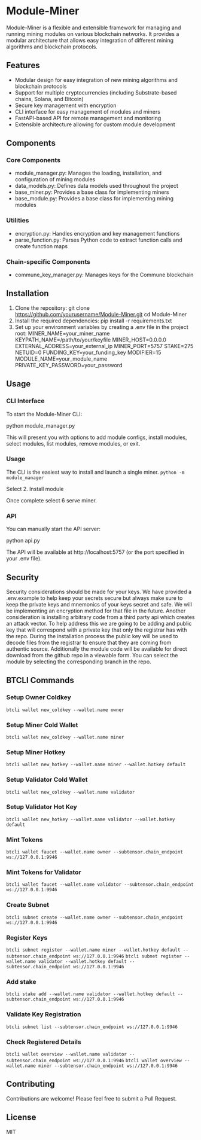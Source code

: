 # Module-Miner

Module-Miner is a flexible and extensible framework for managing and running mining modules on various blockchain networks. It provides a modular architecture that allows easy integration of different mining algorithms and blockchain protocols.

## Features

- Modular design for easy integration of new mining algorithms and blockchain protocols
- Support for multiple cryptocurrencies (including Substrate-based chains, Solana, and Bitcoin)
- Secure key management with encryption
- CLI interface for easy management of modules and miners
- FastAPI-based API for remote management and monitoring
- Extensible architecture allowing for custom module development

## Components

### Core Components

- module_manager.py: Manages the loading, installation, and configuration of mining modules
- data_models.py: Defines data models used throughout the project
- base_miner.py: Provides a base class for implementing miners
- base_module.py: Provides a base class for implementing mining modules

### Utilities

- encryption.py: Handles encryption and key management functions
- parse_function.py: Parses Python code to extract function calls and create function maps

### Chain-specific Components

- commune_key_manager.py: Manages keys for the Commune blockchain

## Installation

1. Clone the repository:
   git clone https://github.com/yourusername/Module-Miner.git
   cd Module-Miner
2. Install the required dependencies:
   pip install -r requirements.txt
3. Set up your environment variables by creating a .env file in the project root:
   MINER_NAME=your_miner_name
   KEYPATH_NAME=/path/to/your/keyfile
   MINER_HOST=0.0.0.0
   EXTERNAL_ADDRESS=your_external_ip
   MINER_PORT=5757
   STAKE=275
   NETUID=0
   FUNDING_KEY=your_funding_key
   MODIFIER=15
   MODULE_NAME=your_module_name
   PRIVATE_KEY_PASSWORD=your_password

## Usage

### CLI Interface

To start the Module-Miner CLI:

python module_manager.py

This will present you with options to add module configs, install modules, select modules, list modules, remove modules, or exit.

### Usage

The CLI is the easiest way to install and launch a single miner.
`python -m module_manager`

Select 2. Install module

Once complete select 6 serve miner.

### API

You can manually start the API server:

python api.py

The API will be available at http://localhost:5757 (or the port specified in your .env file).

## Security

Security considerations should be made for your keys. We have provided a .env.example to help keep your secrets secure but always make sure to keep the private keys and mnemonics of your keys secret and safe. We will be implementing an encryption method for that file in the future.
Another consideration is installing arbitrary code from a third party api which creates an attack vector. To help address this we are going to be adding and public key that will correspond with a private key that only the registrar has with the repo. During the installation process the public key will be used to decode files from the registrar to ensure that they are coming from authentic source. Additionally the module code will be available for direct download from the github repo in a viewable form. You can select the module by selecting the corresponding branch in the repo.

## BTCLI Commands

### Setup Owner Coldkey
`btcli wallet new_coldkey --wallet.name owner`

### Setup Miner Cold Wallet
`btcli wallet new_coldkey --wallet.name miner`

### Setup Miner Hotkey

`btcli wallet new_hotkey --wallet.name miner --wallet.hotkey default`

### Setup Validator Cold Wallet
`btcli wallet new_coldkey --wallet.name validator`

### Setup Validator Hot Key
`btcli wallet new_hotkey --wallet.name validator --wallet.hotkey default`

### Mint Tokens
`btcli wallet faucet --wallet.name owner --subtensor.chain_endpoint ws://127.0.0.1:9946`

### Mint Tokens for Validator 
`btcli wallet faucet --wallet.name validator --subtensor.chain_endpoint ws://127.0.0.1:9946`

### Create Subnet
`btcli subnet create --wallet.name owner --subtensor.chain_endpoint ws://127.0.0.1:9946`

### Register Keys
`btcli subnet register --wallet.name miner --wallet.hotkey default --subtensor.chain_endpoint ws://127.0.0.1:9946`
`btcli subnet register --wallet.name validator --wallet.hotkey default --subtensor.chain_endpoint ws://127.0.0.1:9946`

### Add stake
`btcli stake add --wallet.name validator --wallet.hotkey default --subtensor.chain_endpoint ws://127.0.0.1:9946`

### Validate Key Registration
`btcli subnet list --subtensor.chain_endpoint ws://127.0.0.1:9946`

### Check Registered Details
`btcli wallet overview --wallet.name validator --subtensor.chain_endpoint ws://127.0.0.1:9946`
`btcli wallet overview --wallet.name miner --subtensor.chain_endpoint ws://127.0.0.1:9946`


## Contributing

Contributions are welcome! Please feel free to submit a Pull Request.

## License

MIT
